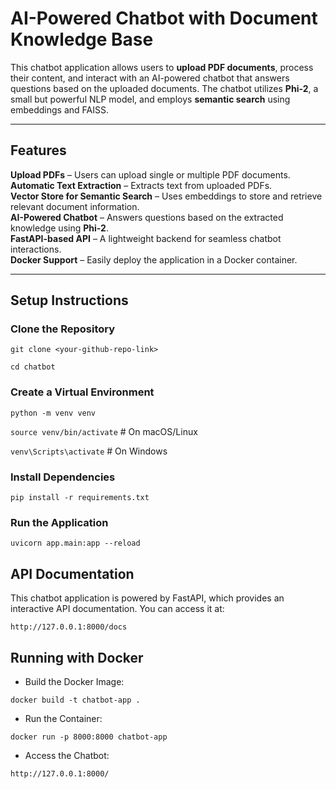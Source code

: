# AI-Powered Chatbot with Document Knowledge Base

This chatbot application allows users to **upload PDF documents**, process their content, and interact with an AI-powered chatbot that answers questions based on the uploaded documents. The chatbot utilizes **Phi-2**, a small but powerful NLP model, and employs **semantic search** using embeddings and FAISS.

---

## **Features**
**Upload PDFs** – Users can upload single or multiple PDF documents.  
**Automatic Text Extraction** – Extracts text from uploaded PDFs.  
**Vector Store for Semantic Search** – Uses embeddings to store and retrieve relevant document information.  
**AI-Powered Chatbot** – Answers questions based on the extracted knowledge using **Phi-2**.  
**FastAPI-based API** – A lightweight backend for seamless chatbot interactions.  
**Docker Support** – Easily deploy the application in a Docker container.  

---

## **Setup Instructions**

### **Clone the Repository**
`git clone <your-github-repo-link>`

`cd chatbot`

### **Create a Virtual Environment**

`python -m venv venv`

`source venv/bin/activate`  # On macOS/Linux

`venv\Scripts\activate`      # On Windows

### **Install Dependencies**

`pip install -r requirements.txt
`
### **Run the Application**

`uvicorn app.main:app --reload`

## **API Documentation**

This chatbot application is powered by FastAPI, which provides an interactive API documentation. You can access it at:

`http://127.0.0.1:8000/docs
`

## **Running with Docker**

- Build the Docker Image:

`docker build -t chatbot-app .
`

- Run the Container:

`docker run -p 8000:8000 chatbot-app
`

- Access the Chatbot:

`http://127.0.0.1:8000/
`